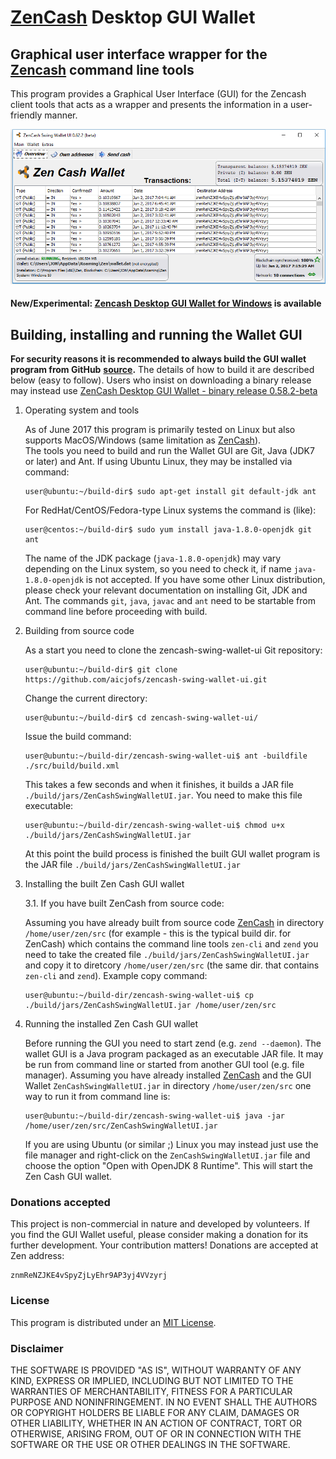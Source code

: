 # [ZenCash](https://zensystem.io/) Desktop GUI Wallet

## Graphical user interface wrapper for the [Zencash](https://zencash.io/) command line tools

This program provides a Graphical User Interface (GUI) for the Zencash client tools that acts as a wrapper and 
presents the information in a user-friendly manner.

![Screenshot](https://github.com/aicjofs/zencash-swing-wallet-ui/raw/master/docs/ZClassicWallet.png "Main Window")

#### New/Experimental: [Zencash Desktop GUI Wallet for Windows](https://github.com/aicjofs/zencash-swing-wallet-ui/blob/master/docs/Readme-Windows.md) is available

## Building, installing and running the Wallet GUI


**For security reasons it is recommended to always build the GUI wallet program from GitHub**
**[source](https://github.com/aicjofs/zencash-swing-wallet-ui/archive/master.zip).**
The details of how to build it are described below (easy to follow).
Users who insist on downloading a binary release may instead 
use [ZenCash Desktop GUI Wallet - binary release 0.58.2-beta](https://github.com/aicjofs/zencash-swing-wallet-ui/blob/master/docs/Release_0.58.2-beta.md)


1. Operating system and tools

   As of June 2017 this program is primarily tested on Linux but also supports
   MacOS/Windows (same limitation as [ZenCash](http://zensystem.io)).   
   The tools you need to build and run the Wallet GUI are Git, Java (JDK7 or later) and 
   Ant. If using Ubuntu Linux, they may be installed via command: 
   ```
   user@ubuntu:~/build-dir$ sudo apt-get install git default-jdk ant
   ``` 
   For RedHat/CentOS/Fedora-type Linux systems the command is (like):
   ```
   user@centos:~/build-dir$ sudo yum install java-1.8.0-openjdk git ant 
   ```
   The name of the JDK package (`java-1.8.0-openjdk`) may vary depending on the Linux system, so you need to
   check it, if name `java-1.8.0-openjdk` is not accepted.
   If you have some other Linux distribution, please check your relevant documentation on installing Git, 
   JDK and Ant. The commands `git`, `java`, `javac` and `ant` need to be startable from command line 
   before proceeding with build.

2. Building from source code

   As a start you need to clone the zencash-swing-wallet-ui Git repository:
   ```
   user@ubuntu:~/build-dir$ git clone https://github.com/aicjofs/zencash-swing-wallet-ui.git
   ```
   Change the current directory:
   ```
   user@ubuntu:~/build-dir$ cd zencash-swing-wallet-ui/
   ```
   Issue the build command:
   ```
   user@ubuntu:~/build-dir/zencash-swing-wallet-ui$ ant -buildfile ./src/build/build.xml
   ```
   This takes a few seconds and when it finishes, it builds a JAR file `./build/jars/ZenCashSwingWalletUI.jar`. 
   You need to make this file executable:
   ```
   user@ubuntu:~/build-dir/zencash-swing-wallet-ui$ chmod u+x ./build/jars/ZenCashSwingWalletUI.jar
   ```
   At this point the build process is finished the built GUI wallet program is the JAR 
   file `./build/jars/ZenCashSwingWalletUI.jar`

3. Installing the built Zen Cash GUI wallet

   3.1. If you have built ZenCash from source code:

   Assuming you have already built from source code [ZenCash](http://zencash.io) in directory `/home/user/zen/src` (for 
   example - this is the typical build dir. for ZenCash) which contains the command line tools `zen-cli` 
   and `zend` you need to take the created file `./build/jars/ZenCashSwingWalletUI.jar` and copy it 
   to diretcory `/home/user/zen/src` (the same dir. that contains `zen-cli` and `zend`). Example copy command:
   ```
   user@ubuntu:~/build-dir/zencash-swing-wallet-ui$ cp ./build/jars/ZenCashSwingWalletUI.jar /home/user/zen/src    
   ```

4. Running the installed Zen Cash GUI wallet

   Before running the GUI you need to start zend (e.g. `zend --daemon`). The wallet GUI is a Java program packaged 
   as an executable JAR file. It may be run from command line or started from another GUI tool (e.g. file manager). 
   Assuming you have already installed [ZenCash](http://zencash.io) and the GUI Wallet `ZenCashSwingWalletUI.jar` in 
   directory `/home/user/zen/src` one way to run it from command line is:
   ```
   user@ubuntu:~/build-dir/zencash-swing-wallet-ui$ java -jar /home/user/zen/src/ZenCashSwingWalletUI.jar
   ```
   If you are using Ubuntu (or similar ;) Linux you may instead just use the file manager and 
   right-click on the `ZenCashSwingWalletUI.jar` file and choose the option "Open with OpenJDK 8 Runtime". 
   This will start the Zen Cash GUI wallet.

### Donations accepted
This project is non-commercial in nature and developed by volunteers. If you find the GUI
Wallet useful, please consider making a donation for its further development. Your contribution matters! Donations 
are accepted at Zen address:
```
znmReNZJKE4vSpyZjLyEhr9AP3yj4VVzyrj
```


### License
This program is distributed under an [MIT License](https://github.com/aicjofs/zencash-swing-wallet-ui/raw/master/LICENSE).

### Disclaimer

THE SOFTWARE IS PROVIDED "AS IS", WITHOUT WARRANTY OF ANY KIND, EXPRESS OR
IMPLIED, INCLUDING BUT NOT LIMITED TO THE WARRANTIES OF MERCHANTABILITY,
FITNESS FOR A PARTICULAR PURPOSE AND NONINFRINGEMENT. IN NO EVENT SHALL THE
AUTHORS OR COPYRIGHT HOLDERS BE LIABLE FOR ANY CLAIM, DAMAGES OR OTHER
LIABILITY, WHETHER IN AN ACTION OF CONTRACT, TORT OR OTHERWISE, ARISING FROM,
OUT OF OR IN CONNECTION WITH THE SOFTWARE OR THE USE OR OTHER DEALINGS IN THE
SOFTWARE.

